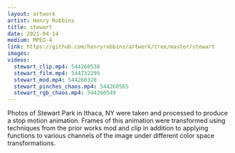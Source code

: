 ```yaml
---
layout: artwork
artist: Henry Robbins
title: stewart
date: 2021-04-14
medium: MPEG-4
link: https://github.com/henryrobbins/artwork/tree/master/stewart
images:
videos:
  stewart_clip.mp4: 544260538
  stewart_film.mp4: 544732299
  stewart_mod.mp4: 544260328
  stewart_pinches_chaos.mp4: 544260565
  stewart_rgb_chaos.mp4: 544260549
---
```

Photos of Stewart Park in Ithaca, NY were taken and processed to produce a stop
motion animation. Frames of this animation were transformed using techniques
from the prior works mod and clip in addition to applying functions to various
channels of the image under different color space transformations.